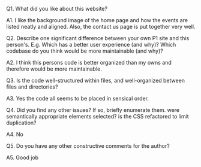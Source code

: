 
Q1. What did you like about this website?

A1. I like the background image of the home page and how the events are listed neatly and aligned. Also, the contact us page is put together very well.

Q2. Describe one significant difference between your own P1 site and this person's. E.g. Which has a better user experience (and why)? Which codebase do you think would be more maintainable (and why)?

A2. I think this persons code is better organized than my owns and therefore would be more maintainable.

Q3. Is the code well-structured within files, and well-organized between files and directories?

A3. Yes the code all seems to be placed in sensical order.

Q4. Did you find any other issues? If so, briefly enumerate them. were semantically appropriate elements selected? is the CSS refactored to limit duplication?

A4. No

Q5. Do you have any other constructive comments for the author?

A5. Good job